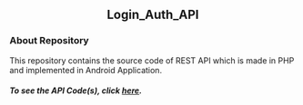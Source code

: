 <h2 align ="center"> Login_Auth_API </h2>

### About Repository

This repository contains the source code of REST API which is made in PHP and implemented in Android Application.

##### To see the API Code(s), click [here][API].

[API]:https://github.com/Akshit6828/Login_Auth_API/tree/master/API
